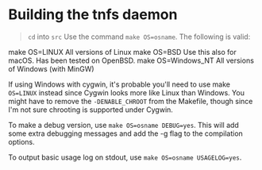 # Building the tnfs daemon

> `cd` into `src`
> Use the command `make OS=osname`.
> The following is valid:

   make OS=LINUX       All versions of Linux
   make OS=BSD         Use this also for macOS. Has been tested on OpenBSD.
   make OS=Windows_NT  All versions of Windows (with MinGW)

If using Windows with cygwin, it's probable you'll need to use
make `OS=LINUX` instead since Cygwin looks more like Linux than Windows.
You might have to remove the `-DENABLE_CHROOT` from the Makefile, though
since I'm not sure chrooting is supported under Cygwin.

To make a debug version, use `make OS=osname DEBUG=yes`. This will add
some extra debugging messages and add the -g flag to the compilation 
options.

To output basic usage log on stdout, use `make OS=osname USAGELOG=yes`.

